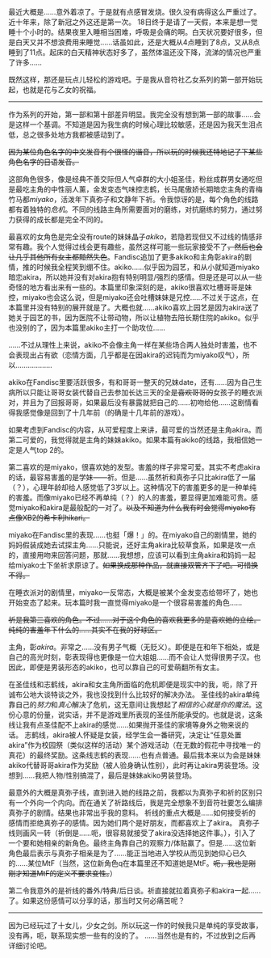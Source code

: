 最近大概是……意外着凉了。于是就有点感冒发烧。很久没有病得这么严重过了。近十年来，除了新冠之外这还是第一次。
18日终于是请了一天假，本来是想一觉睡十个小时的。结果夜里入睡相当困难，呼吸是会痛的啊。白天状况要好很多，但是白天又并不想浪费用来睡觉……话虽如此，还是大概从4点睡到了8点，又从8点睡到了11点。起床的白天精神状态好多了，虽然体温还没下降，流涕的情况也严重了许多……

既然这样，那还是玩点儿轻松的游戏吧。于是我从音符社乙女系列的第一部开始玩起，也就是花与乙女的祝福。

---

作为系列的开始，第一部和第十部差异明显。我完全没有想到第一部的故事……会是这样一个基调。不知道是因为我生病的时候心理比较敏感，还是因为我天生泪点低，总之很多处地方我都被感动到了。

~~因为某位角色名字的中文发音有个很怪的谐音，所以玩的时候我还特地记了下某些角色名字的日语发音。~~

这部角色很多，像是经典不善交际但人气卓群的大小姐圣佳，粉丝成群男女通吃但是最吃主角的中性丽人薰，金发变态气味控志鹤，长马尾傲娇长期暗恋主角的青梅竹马都*miyako*，活泼年下真弥子和文静年下祈。令我惊讶的是，每个角色的线路都有着独特的*危机*。不同的线路主角所需要面对的磨练，对抗磨练的努力，通过努力获得的成长都是完全不同的。

最喜欢的女角色是完全没有route的妹妹晶子*akiko*，若隐若现但又不过线的情感非常有趣。我个人觉得过线会更有趣些，虽然这样可能一些玩家接受不了~~，然后也会让几乎其他所有女主都黯然失色~~。Fandisc追加了更多akiko和主角彰akira的剧情，推的时候我全程笑到绷不住。akiko……似乎因为园艺，和从小就知道miyako暗恋akira，所以她并没有对akira抱有特别明显/强烈的感情。但是还是可以从一些奇怪的地方看出来有一些的。本篇里印象深刻的是，akiko很喜欢吐槽哥哥是妹控，miyako也会这么说，但是miyako还会吐槽妹妹是兄控……不过关于这点，在本篇里并没有特别的展开就是了。大概也就……akiko喜欢上园艺是因为akira送了她关于园艺的书，因为医院不让带动物，所以让植物去陪长期住院的akiko。似乎也没别的了，因为本篇里akiko主打一个助攻位……

……不过从理性上来说，akiko不会像主角一样在某些场合两人独处时害羞，也不会表现出占有欲（恋情方面，几乎都是在因akira的迟钝而为miyako叹气），所以………………

akiko在Fandisc里要活跃很多，有和哥哥一整天的兄妹date，还有……因为自己生病所以只能让哥哥女装代替自己去参加长达三天的全是~~喜欢哥哥的~~女孩子的睡衣派对，并且为了回报哥哥，如果最后没有暴露就把自己的……初吻给他……这剧情看得我感觉像是回到了十几年前（的确是十几年前的游戏）。

如果考虑到Fandisc的内容，从可爱程度上来讲，最可爱的当然还是主角akira。而第二可爱的，我觉得就是主角的妹妹akiko。如果本篇有akiko的线路，我相信她一定是人气top 2的。

第二喜欢的是miyako，很喜欢她的发型。害羞的样子非常可爱。其实不考虑akira的话，最容易害羞的是学妹——祈。但是……虽然祈和真弥子只比akira低了一届（？），心理年龄却给人感觉低了3岁以上。这种情况下的害羞更多的是一种单纯的害羞。而像miyako已经不再单纯（？）的人的害羞，要显得更加难能可贵。感觉miyako和akira是最般配的一对了。~~以及不知道为什么我有时会觉得miyako有点像XB2的希卡利hikari。~~

miyako在Fandisc里的表现……也挺「爆！」的。在miyako自己的剧情里，她的妈妈假装成她去试探主角……只能说，还好主角akira比较草食系，如果是攻一点的，直接用吻来回答问题，那就……我想想，应该可以看到主角akira和妈妈一起给miyako士下坐祈求原谅了。~~如果换成那种作品，就直接双管齐下了吧。可惜换不得。~~

在睡衣派对的剧情里，miyako一反常态，大概是被某个金发变态给带坏了，她也开始变态了起来。玩本篇时我一直觉得miyako是一个很容易害羞的角色……

~~祈是我第三喜欢的角色。不过……对于这个角色的喜欢我更多的是喜欢她的立绘。纯纯的害羞年下什么的……其实不在我的好球区。~~

主角，彰*akira*。非常之……没有男子气概（无贬义）。即便是在和年下相处，或是自己的高光时刻，彰表现得也更像是一位大姐姐……而不会让人觉得很男子汉。也因此，即便是男装形态的akiko，也可以靠自己的可爱萌翻所有女主。

在圣佳线和志鹤线，akira和女主角所面临的危机即便是现实中的我，呃，除了开诚布公地大谈特谈之外，我也没找到什么比较好的解决办法。
圣佳线的akira单纯靠自己的*努力*和*真心*解决了危机，这无意间让我想起了*相信的心就是你的魔法*。这份心意的份量，说实话，并不是游戏里所表现的圣佳所能承受的。也就是说，这条线让我有点圣佳配不上akira的感觉……如果抛开圣佳的家境等身外之物来说的话。
志鹤线，akira被人怀疑是女装，经学生会一番研究，决定让“任意处置akira”作为校园祭（类似这样的活动）某个游戏活动（在无数的假花中寻找唯一的真花）的最终奖励。这条线志鹤的表现……也有点普通。最后我本来以为会是妹妹akiko代替哥哥akira作为奖励（被人验身确认性别），此时再让akira男装登场。没想到……我把人物/性别搞混了，最后是妹妹akiko男装登场。

最意外的大概是真弥子线，直到进入她的线路之前，我都以为真弥子和祈的区别只有一个外向一个内向。而在通关了祈路线后，我是完全想象不到音符社要怎么编排真弥子的剧情。结果也非常出乎我的意料。
祈线的重点大概是……如何接受祈的感情而拒绝真弥子的感情。因为她们两个是好朋友，而都喜欢上了akira。
真弥子线则画风一转（祈倒是……呃，很容易就接受了akira没选择她这件事。），引入了一个要和她相亲的新角色。最终主角靠自己的观察力/体贴赢了。但是……这位新角色最后表示与真弥子相亲是为了……能正当地进入学校从而见到她仰心已久的……某位MtF（当然，这位新角色q在本篇里还不知道她是MtF。~~呃，我也是刚刚才知道MtF的定义不要求变性。~~）

第二令我意外的是祈线的番外/特典/后日谈。祈直接就拉着真弥子和akira一起……了。如果这份感情可以分享的话，那当时又何必痛苦呢？

---

因为已经玩过了十女儿，少女之剑。所以玩这一作的时候我只是单纯的享受故事，没有再，呃，联系现实想一些有的没的了。
……当然也是有的，不过放到之后再详细讨论吧。